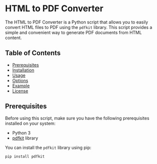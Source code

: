 # HTML to PDF Converter

The HTML to PDF Converter is a Python script that allows you to easily convert HTML files to PDF using the `pdfkit` library. This script provides a simple and convenient way to generate PDF documents from HTML content.

## Table of Contents

- [Prerequisites](#prerequisites)
- [Installation](#installation)
- [Usage](#usage)
- [Options](#options)
- [Example](#example)
- [License](#license)

## Prerequisites

Before using this script, make sure you have the following prerequisites installed on your system:

- Python 3
- [pdfkit](https://pypi.org/project/pdfkit/) library

You can install the `pdfkit` library using pip:

```bash
pip install pdfkit
